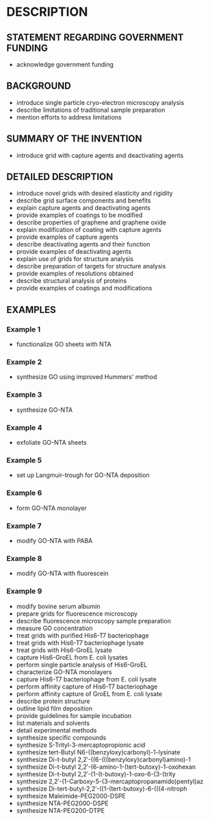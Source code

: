 # DESCRIPTION

## STATEMENT REGARDING GOVERNMENT FUNDING

- acknowledge government funding

## BACKGROUND

- introduce single particle cryo-electron microscopy analysis
- describe limitations of traditional sample preparation
- mention efforts to address limitations

## SUMMARY OF THE INVENTION

- introduce grid with capture agents and deactivating agents

## DETAILED DESCRIPTION

- introduce novel grids with desired elasticity and rigidity
- describe grid surface components and benefits
- explain capture agents and deactivating agents
- provide examples of coatings to be modified
- describe properties of graphene and graphene oxide
- explain modification of coating with capture agents
- provide examples of capture agents
- describe deactivating agents and their function
- provide examples of deactivating agents
- explain use of grids for structure analysis
- describe preparation of targets for structure analysis
- provide examples of resolutions obtained
- describe structural analysis of proteins
- provide examples of coatings and modifications

## EXAMPLES

### Example 1

- functionalize GO sheets with NTA

### Example 2

- synthesize GO using improved Hummers' method

### Example 3

- synthesize GO-NTA

### Example 4

- exfoliate GO-NTA sheets

### Example 5

- set up Langmuir-trough for GO-NTA deposition

### Example 6

- form GO-NTA monolayer

### Example 7

- modify GO-NTA with PABA

### Example 8

- modify GO-NTA with fluorescein

### Example 9

- modify bovine serum albumin
- prepare grids for fluorescence microscopy
- describe fluorescence microscopy sample preparation
- measure GO concentration
- treat grids with purified His6-T7 bacteriophage
- treat grids with His6-T7 bacteriophage lysate
- treat grids with His6-GroEL lysate
- capture His6-GroEL from E. coli lysates
- perform single particle analysis of His6-GroEL
- characterize GO-NTA monolayers
- capture His6-T7 bacteriophage from E. coli lysate
- perform affinity capture of His6-T7 bacteriophage
- perform affinity capture of GroEL from E. coli lysate
- describe protein structure
- outline lipid film deposition
- provide guidelines for sample incubation
- list materials and solvents
- detail experimental methods
- synthesize specific compounds
- synthesize S-Trityl-3-mercaptopropionic acid
- synthesize tert-Butyl N6-((benzyloxy)carbonyl)-1-lysinate
- synthesize Di-t-butyl 2,2′-((6-(((benzyloxy)carbonyl)amino)-1
- synthesize Di-t-butyl 2,2′-(6-amino-1-(tert-butoxy)-1-oxohexan
- synthesize Di-t-butyl 2,2′-(1-(t-butoxy)-1-oxo-6-(3-(trity
- synthesize 2,2′-(1-Carboxy-5-(3-mercaptopropanamido)pentyl)az
- synthesize Di-tert-butyl-2,2′-((1-(tert-butoxy)-6-(((4-nitroph
- synthesize Maleimide-PEG2000-DSPE
- synthesize NTA-PEG2000-DSPE
- synthesize NTA-PEG200-DTPE

